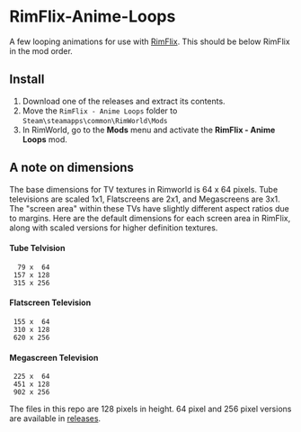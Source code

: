 # RimFlix-Anime-Loops
A few looping animations for use with <a href="https://github.com/ritsu/RimFlix">RimFlix</a>. This should be below RimFlix in the mod order.

## Install
1. Download one of the releases and extract its contents.
2. Move the `RimFlix - Anime Loops` folder to `Steam\steamapps\common\RimWorld\Mods`
2. In RimWorld, go to the **Mods** menu and activate the **RimFlix - Anime Loops** mod.

## A note on dimensions
The base dimensions for TV textures in Rimworld is 64 x 64 pixels. Tube televisions are scaled 1x1, Flatscreens are 2x1, and Megascreens are 3x1. The "screen area" within these TVs have slightly different aspect ratios due to margins. Here are the default dimensions for each screen area in RimFlix, along with scaled versions for higher definition textures.

#### Tube Telvision
      79 x  64
     157 x 128
     315 x 256
    
#### Flatscreen Television
     155 x  64
     310 x 128
     620 x 256
    
#### Megascreen Television
     225 x  64
     451 x 128
     902 x 256

The files in this repo are 128 pixels in height. 64 pixel and 256 pixel versions are available in <a href="https://github.com/ritsu/RimFlix-Anime-Loops/releases">releases</a>.
